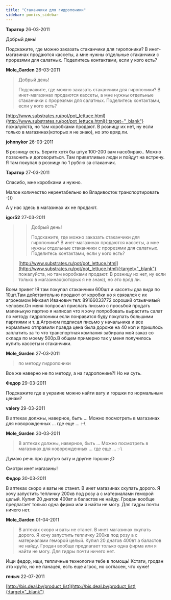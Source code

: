 ```yaml
---
title: "Стаканчики для гидропоники"
sidebar: ponics_sidebar
---
```


**Таратор** 26-03-2011

Добрый день!

Подскажите, где можно заказать стаканчики для гиропоники? В инет-магазинах продаются кассеты, а мне нужны отдельные стаканчики с прорезями для салатных. Поделитесь контактами, если у кого есть? 


**Mole_Garden** 26-03-2011

> Добрый день!
> 
> Подскажите, где можно заказать стаканчики для гиропоники? В инет-магазинах продаются кассеты, а мне нужны отдельные стаканчики с прорезями для салатных. Поделитесь контактами, если у кого есть?

[http://www.substrates.ru/pot/pot_lettuce.html](http://www.substrates.ru/pot/pot_lettuce.html){:target="_blank"} пожалуйста, но там коробками продают. В розницу их нет, ну если только в магазинах(которых я не знаю), но это вряд ли.


**johnnykor** 26-03-2011

В розницу есть. Берите хотя бы штук 100-200 вам насобираю.. Можно позвонить и договориться. Там приветливые люди и пойдут на встречу. Я там покупал в розницу по 1 рублю за стаканчик.


**Таратор** 27-03-2011

Спасибо, мне коробками и нужно. 

Малое количество нерентабельно во Владивосток транспортировать -)))

А у нас здесь в магазинах их не продают.


**igor52** 27-03-2011

> > Добрый день!
> > 
> > Подскажите, где можно заказать стаканчики для гиропоники? В инет-магазинах продаются кассеты, а мне нужны отдельные стаканчики с прорезями для салатных. Поделитесь контактами, если у кого есть?
> 
> [http://www.substrates.ru/pot/pot_lettuce.html](http://www.substrates.ru/pot/pot_lettuce.html){:target="_blank"} пожалуйста, но там коробками продают. В розницу их нет, ну если только в магазинах(которых я не знаю), но это вряд ли.

Всем привет !Я там покупал стаканчики 600шт и кассеты два вида по 10шт.Там действительно продают от коробки но я связался с их агрономом Михаил Иванович тел: 89166033772 хороший отзывчивый человек.Он меня попросил прислать письмо с просьбой продать маленькую партию я написал что я хочу попробовать вырастить салат по методу гидропоники если понравится буду покупать большими партиями и т. д.Агроном подписал письмо у начальника и все нормально отправили правда цена была дороже на 40 коп и пришлось заплатить за то что транспортная компания забирала мой заказ со склада по моему 500р.В общем примерно так у меня получилось купить кассеты и стаканчики.


**Mole_Garden** 27-03-2011

> по методу гидропоники

Все же наверно не по методу, а на гидропонике?! Но ни суть.


**Федор** 29-03-2011

Подскажите где в украине можно найти вату и горшки по нормальным ценам? 


**valery** 29-03-2011

В аптеках должны, наверное, быть ... Можно посмотреть в магазинах для новорожденных ... где еще ... :-\


**Mole_Garden** 30-03-2011

> В аптеках должны, наверное, быть ... Можно посмотреть в магазинах для новорожденных ... где еще ... :-\

Думаю речь про другую вату и другие горшки ;D 

Смотри инет магазины!


**Федор** 30-03-2011

В аптеках скоро и ваты не станет. В инет магазинах скупать дорого. Я хочу запустить тепличку 200кв под розу а с материалами геморой целый. Купил 20 днатов 400вт а баластов не найду. Гродан вообще предлагает только одна фирма или я найти не могу. Для гидры почти ничего нет.


**Mole_Garden** 01-04-2011

> В аптеках скоро и ваты не станет. В инет магазинах скупать дорого. Я хочу запустить тепличку 200кв под розу а с материалами геморой целый. Купил 20 днатов 400вт а баластов не найду. Гродан вообще предлагает только одна фирма или я найти не могу. Для гидры почти ничего нет.

Ищи федор, ищи, тепличные технологии тебе в помощь! Кстати, гродан это круто, но не панацея, есть еще агрос, но согласен, что хуже! 


**геныч** 22-07-2011

[http://bis.deal.by/product_list](http://bis.deal.by/product_list){:target="_blank"}


